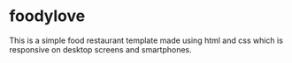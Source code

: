 # foodylove
This is a simple food restaurant template made using html and css which is responsive on desktop screens and smartphones.
